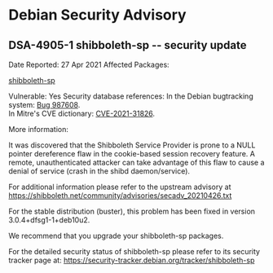 
Debian Security Advisory
========================


DSA-4905-1 shibboleth-sp -- security update
-------------------------------------------



Date Reported:
27 Apr 2021
Affected Packages:

[shibboleth-sp](https://packages.debian.org/src:shibboleth-sp)

Vulnerable:
Yes
Security database references:
In the Debian bugtracking system: [Bug 987608](https://bugs.debian.org/cgi-bin/bugreport.cgi?bug=987608).  
In Mitre's CVE dictionary: [CVE-2021-31826](https://security-tracker.debian.org/tracker/CVE-2021-31826).  

More information:

It was discovered that the Shibboleth Service Provider is prone to a
NULL pointer dereference flaw in the cookie-based session recovery
feature. A remote, unauthenticated attacker can take advantage of this
flaw to cause a denial of service (crash in the shibd daemon/service).


For additional information please refer to the upstream advisory at
<https://shibboleth.net/community/advisories/secadv_20210426.txt>


For the stable distribution (buster), this problem has been fixed in
version 3.0.4+dfsg1-1+deb10u2.


We recommend that you upgrade your shibboleth-sp packages.


For the detailed security status of shibboleth-sp please refer to its
security tracker page at:
<https://security-tracker.debian.org/tracker/shibboleth-sp>





